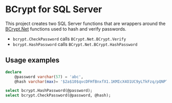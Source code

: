 # BCrypt for SQL Server

This project creates two SQL Server functions that are wrappers around the [BCrypt.Net](https://github.com/BcryptNet/bcrypt.net) functions used to hash and verify passwords.

* `bcrypt.CheckPassword` calls `BCrypt.Net.BCrypt.Verify`
* `bcrypt.HashPassword` calls `BCrypt.Net.BCrypt.HashPassword` 

## Usage examples

```sql
declare
    @password varchar(57) = 'abc',
    @hash varchar(max)= '$2a$10$qvcDFHfBnxfX1.1KMIcX4O1UC9yLTkFzq/pQNPT24pm8VudXTnDC2';

select bcrypt.HashPassword(@password);
select bcrypt.CheckPassword(@password, @hash);
```
